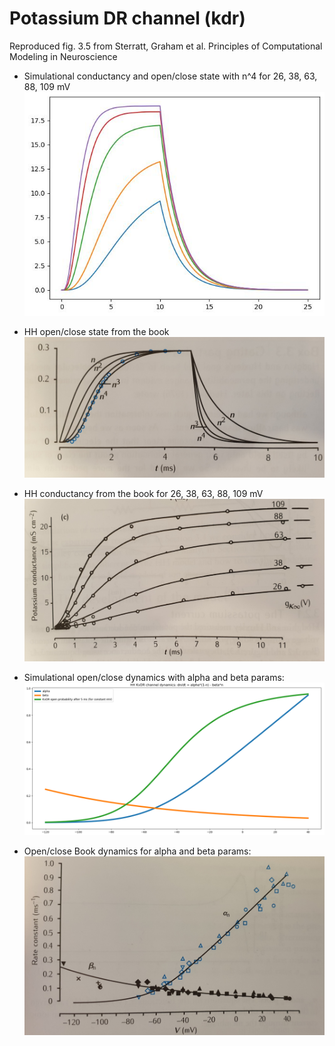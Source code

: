 # Potassium DR channel (kdr)
Reproduced fig. 3.5 from Sterratt, Graham et al. Principles of Computational Modeling in Neuroscience

* Simulational conductancy and open/close state with n^4 for 26, 38, 63, 88, 109 mV
![Simulational conductancy](img/simulation/kdr_sim.jpg)

* HH open/close state from the book
![HH open/close](img/book/kdrl_open.jpg)

* HH conductancy from the book for 26, 38, 63, 88, 109 mV
![HH conductancy](img/book/kdr_conductancy.jpg)

* Simulational open/close dynamics with alpha and beta params:
![Simulational_open_close](img/simulation/kdr_open_close_sim.png)

* Open/close Book dynamics for alpha and beta params:
![HH open_close](img/book/open_close_alpha_beta.jpg)

